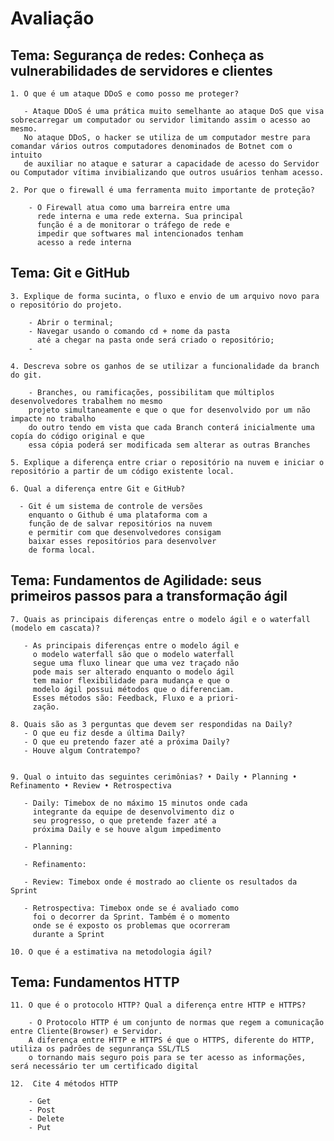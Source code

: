 # Avaliação

## Tema: Segurança de redes: Conheça as vulnerabilidades de servidores e clientes

    1. O que é um ataque DDoS e como posso me proteger?
       
       - Ataque DDoS é uma prática muito semelhante ao ataque DoS que visa sobrecarregar um computador ou servidor limitando assim o acesso ao mesmo.
       No ataque DDoS, o hacker se utiliza de um computador mestre para comandar vários outros computadores denominados de Botnet com o intuito
       de auxiliar no ataque e saturar a capacidade de acesso do Servidor ou Computador vítima invibializando que outros usuários tenham acesso.

    2. Por que o firewall é uma ferramenta muito importante de proteção?

        - O Firewall atua como uma barreira entre uma
          rede interna e uma rede externa. Sua principal
          função é a de monitorar o tráfego de rede e 
          impedir que softwares mal intencionados tenham
          acesso a rede interna

## Tema: Git e GitHub

    3. Explique de forma sucinta, o fluxo e envio de um arquivo novo para o repositório do projeto.

        - Abrir o terminal;
        - Navegar usando o comando cd + nome da pasta
          até a chegar na pasta onde será criado o repositório;
        -    

    4. Descreva sobre os ganhos de se utilizar a funcionalidade da branch do git.

        - Branches, ou ramificações, possibilitam que múltiplos desenvolvedores trabalhem no mesmo 
        projeto simultaneamente e que o que for desenvolvido por um não impacte no trabalho
        do outro tendo em vista que cada Branch conterá inicialmente uma copía do código original e que
        essa cópia poderá ser modificada sem alterar as outras Branches

    5. Explique a diferença entre criar o repositório na nuvem e iniciar o repositório a partir de um código existente local.

    6. Qual a diferença entre Git e GitHub?

      - Git é um sistema de controle de versões
        enquanto o Github é uma plataforma com a
        função de de salvar repositórios na nuvem
        e permitir com que desenvolvedores consigam
        baixar esses repositórios para desenvolver
        de forma local.

## Tema: Fundamentos de Agilidade: seus primeiros passos para a transformação ágil

    7. Quais as principais diferenças entre o modelo ágil e o waterfall (modelo em cascata)?

       - As principais diferenças entre o modelo ágil e 
         o modelo waterfall são que o modelo waterfall 
         segue uma fluxo linear que uma vez traçado não
         pode mais ser alterado enquanto o modelo ágil
         tem maior flexibilidade para mudança e que o 
         modelo ágil possui métodos que o diferenciam.
         Esses métodos são: Feedback, Fluxo e a priori-
         zação.

    8. Quais são as 3 perguntas que devem ser respondidas na Daily?
       - O que eu fiz desde a última Daily?
       - O que eu pretendo fazer até a próxima Daily?
       - Houve algum Contratempo?


    9. Qual o intuito das seguintes cerimônias? • Daily • Planning • Refinamento • Review • Retrospectiva
       
       - Daily: Timebox de no máximo 15 minutos onde cada
         integrante da equipe de desenvolvimento diz o 
         seu progresso, o que pretende fazer até a 
         próxima Daily e se houve algum impedimento 
        
       - Planning: 
        
       - Refinamento: 
        
       - Review: Timebox onde é mostrado ao cliente os resultados da Sprint
        
       - Retrospectiva: Timebox onde se é avaliado como 
         foi o decorrer da Sprint. Também é o momento
         onde se é exposto os problemas que ocorreram
         durante a Sprint 

    10. O que é a estimativa na metodologia ágil?

## Tema: Fundamentos HTTP

    11. O que é o protocolo HTTP? Qual a diferença entre HTTP e HTTPS?
        
        - O Protocolo HTTP é um conjunto de normas que regem a comunicação entre Cliente(Browser) e Servidor.
        A diferença entre HTTP e HTTPS é que o HTTPS, diferente do HTTP, utiliza os padrões de segunrança SSL/TLS 
        o tornando mais seguro pois para se ter acesso as informações, será necessário ter um certificado digital

    12.  Cite 4 métodos HTTP
        
        - Get
        - Post
        - Delete
        - Put
